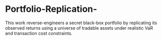 # Portfolio-Replication-
This work reverse-engineers a secret black-box portfolio by replicating its observed returns using a universe of tradable assets under realistic VaR and transaction cost constraints.
